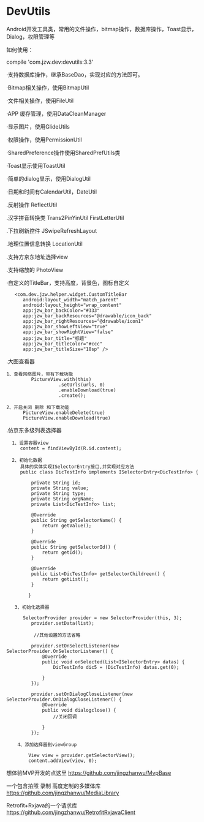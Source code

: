 # DevUtils
Android开发工具类，常用的文件操作，bitmap操作，数据库操作，Toast显示，Dialog，权限管理等

如何使用：


compile 'com.jzw.dev:devutils:3.3'

·支持数据库操作，继承BaseDao，实现对应的方法即可。

·Bitmap相关操作，使用BitmapUtil

·文件相关操作，使用FileUtil

·APP 缓存管理，使用DataCleanManager

·显示图片，使用GlideUtils

·权限操作，使用PermissionUtil

·SharedPreference操作使用SharedPrefUtils类

·Toast显示使用ToastUtil

·简单的dialog显示，使用DialogUtil

·日期和时间有CalendarUtil，DateUtil

.反射操作 ReflectUtil

.汉字拼音转换类 Trans2PinYinUtil  FirstLetterUtil

.下拉刷新控件 JSwipeRefreshLayout

.地理位置信息转换 LocationUtil

.支持方京东地址选择view

.支持缩放的 PhotoView

·自定义的TitleBar，支持高度，背景色，图标自定义

       <com.dev.jzw.helper.widget.CustomTitleBar
          android:layout_width="match_parent"
          android:layout_height="wrap_content"
          app:jzw_bar_backColor="#333"
          app:jzw_bar_backResources="@drawable/icon_back"
          app:jzw_bar_rightResources="@drawable/icon1"
          app:jzw_bar_showLeftView="true"
          app:jzw_bar_showRightView="false"
          app:jzw_bar_title="标题"
          app:jzw_bar_titleColor="#ccc"
          app:jzw_bar_titleSize="18sp" />
          
.大图查看器
                   
    1、查看网络图片，带有下载功能
             PictureView.with(this)
                       .setUrls(urls, 0)
                       .enableDownload(true)
                       .create();
                       
    2、开启关闭 删除 和下载功能
          PictureView.enableDelete(true)
          PictureView.enableDownload(true)
     

.仿京东多级列表选择器

      1、设置容器view
         content = findViewById(R.id.content);

      2、初始化数据
         具体的实体实现ISelectorEntry接口,并实现对应方法
         public class DicTestInfo implements ISelectorEntry<DicTestInfo> {

             private String id;
             private String value;
             private String type;
             private String orgName;
             private List<DicTestInfo> list;

             @Override
             public String getSelectorName() {
                 return getValue();
             }

             @Override
             public String getSelectorId() {
                 return getId();
             }

             @Override
             public List<DicTestInfo> getSelectorChildreen() {
                 return getList();
             }

            }

       3、初始化选择器

          SelectorProvider provider = new SelectorProvider(this, 3);
             provider.setData(list);

              //其他设置的方法省略

             provider.setOnSelectListener(new SelectorProvider.OnSelectorListener() {
                 @Override
                 public void onSelected(List<ISelectorEntry> datas) {
                     DicTestInfo dic5 = (DicTestInfo) datas.get(0);

                 }
             });

             provider.setOnDialogCloseListener(new SelectorProvider.OnDialogCloseListener() {
                 @Override
                 public void dialogclose() {
                     //关闭回调

                 }
             });

        4、添加选择器到viewGroup

            View view = provider.getSelectorView();
            content.addView(view, 0);


想体验MVP开发的点这里
https://github.com/jingzhanwu/MvpBase

一个包含拍照 录制 高度定制的多媒体库
https://github.com/jingzhanwu/MediaLibrary

Retrofit+Rxjava的一个请求库
https://github.com/jingzhanwu/RetrofitRxjavaClient
